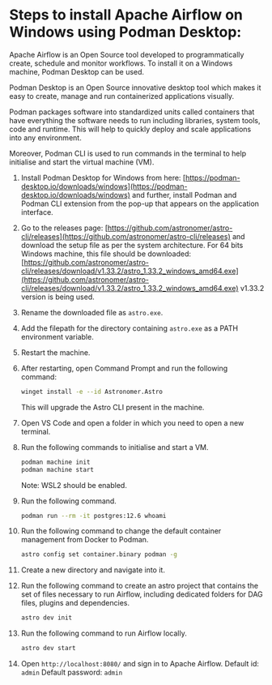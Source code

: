# Steps to install Apache Airflow on Windows using Podman Desktop:

Apache Airflow is an Open Source tool developed to programmatically create, schedule and monitor workflows. To install it on a Windows machine, Podman Desktop can be used.

Podman Desktop is an Open Source innovative desktop tool which makes it easy to create, manage and run containerized applications visually.

Podman packages software into standardized units called containers that have everything the software needs to run including libraries, system tools, code and runtime. This will help to quickly deploy and scale applications into any environment.

Moreover, Podman CLI is used to run commands in the terminal to help initialise and start the virtual machine (VM).

1.  Install Podman Desktop for Windows from here: [https://podman-desktop.io/downloads/windows](https://podman-desktop.io/downloads/windows) and further, install Podman and Podman CLI extension from the pop-up that appears on the application interface.

2.  Go to the releases page: [https://github.com/astronomer/astro-cli/releases](https://github.com/astronomer/astro-cli/releases) and download the setup file as per the system architecture.
    For 64 bits Windows machine, this file should be downloaded: [https://github.com/astronomer/astro-cli/releases/download/v1.33.2/astro_1.33.2_windows_amd64.exe](https://github.com/astronomer/astro-cli/releases/download/v1.33.2/astro_1.33.2_windows_amd64.exe)
    v1.33.2 version is being used.

3.  Rename the downloaded file as `astro.exe`.

4.  Add the filepath for the directory containing `astro.exe` as a PATH environment variable.

5.  Restart the machine.

6.  After restarting, open Command Prompt and run the following command:
    ```bash
    winget install -e --id Astronomer.Astro
    ```
    This will upgrade the Astro CLI present in the machine.

7.  Open VS Code and open a folder in which you need to open a new terminal.

8.  Run the following commands to initialise and start a VM.
    ```bash
    podman machine init
    podman machine start
    ```
    Note: WSL2 should be enabled.

9.  Run the following command.
    ```bash
    podman run --rm -it postgres:12.6 whoami
    ```

10. Run the following command to change the default container management from Docker to Podman.
    ```bash
    astro config set container.binary podman -g
    ```

11. Create a new directory and navigate into it.

12. Run the following command to create an astro project that contains the set of files necessary to run Airflow, including dedicated folders for DAG files, plugins and dependencies.
    ```bash
    astro dev init
    ```

13. Run the following command to run Airflow locally.
    ```bash
    astro dev start
    ```

14. Open `http://localhost:8080/` and sign in to Apache Airflow.
    Default id: `admin`
    Default password: `admin`
